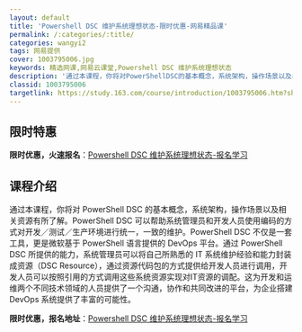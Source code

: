 ```yaml
---
layout: default
title: 'Powershell DSC 维护系统理想状态-限时优惠-网易精品课'
permalink: /:categories/:title/
categories: wangyi2
tags: 网易提供
cover: 1003795006.jpg
keywords: 精选网课,网易云课堂,Powershell DSC 维护系统理想状态
description: '通过本课程，你将对PowerShellDSC的基本概念，系统架构，操作场景以及相关资源有所了解。PowerShellDS'
classid: 1003795006
targetlink: https://study.163.com/course/introduction/1003795006.htm?share=1&shareId=1025206652&utm_campaign=share&utm_medium=iphoneShare&utm_source=&utm_u=1025206652
---
```


## 限时特惠

**限时优惠，火速报名**：[Powershell DSC 维护系统理想状态-报名学习](https://study.163.com/course/introduction/1003795006.htm?share=1&shareId=1025206652&utm_campaign=share&utm_medium=iphoneShare&utm_source=&utm_u=1025206652)

## 课程介绍

通过本课程，你将对 PowerShell DSC 的基本概念，系统架构，操作场景以及相关资源有所了解。PowerShell DSC 可以帮助系统管理员和开发人员使用编码的方式对开发／测试／生产环境进行统一，一致的维护。PowerShell DSC 不仅是一套工具，更是微软基于 PowerShell 语言提供的 DevOps 平台。通过 PowerShell DSC 所提供的能力，系统管理员可以将自己所熟悉的 IT 系统维护经验和能力封装成资源（DSC Resource），通过资源代码包的方式提供给开发人员进行调用，开发人员可以按照引用的方式调用这些系统资源实现对IT资源的调配。这为开发和运维两个不同技术领域的人员提供了一个沟通，协作和共同改进的平台，为企业搭建 DevOps 系统提供了丰富的可能性。

**限时优惠，报名地址**：[Powershell DSC 维护系统理想状态-报名学习](https://study.163.com/course/introduction/1003795006.htm?share=1&shareId=1025206652&utm_campaign=share&utm_medium=iphoneShare&utm_source=&utm_u=1025206652)

